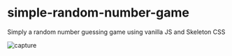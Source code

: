 # simple-random-number-game
Simply a random number guessing game using vanilla JS and Skeleton CSS

![capture](https://user-images.githubusercontent.com/15637153/43864185-df000f5a-9b13-11e8-8f00-2e2cd049dd0f.PNG)
